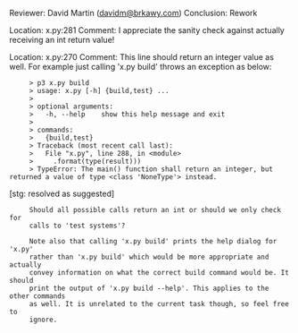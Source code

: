 Reviewer: David Martin (davidm@brkawy.com)
Conclusion: Rework

Location: x.py:281
Comment: I appreciate the sanity check against actually receiving an int return
         value!

Location: x.py:270
Comment: This line should return an integer value as well.
         For example just calling 'x.py build' throws an exception as below:

         > p3 x.py build
         > usage: x.py [-h] {build,test} ...
         >
         > optional arguments:
         >   -h, --help    show this help message and exit
         >
         > commands:
         >   {build,test}
         > Traceback (most recent call last):
         >   File "x.py", line 288, in <module>
         >     .format(type(result)))
         > TypeError: The main() function shall return an integer, but returned a value of type <class 'NoneType'> instead.

[stg: resolved as suggested]

         Should all possible calls return an int or should we only check for
         calls to 'test systems'?

         Note also that calling 'x.py build' prints the help dialog for 'x.py'
         rather than 'x.py build' which would be more appropriate and actually
         convey information on what the correct build command would be. It should
         print the output of 'x.py build --help'. This applies to the other commands
         as well. It is unrelated to the current task though, so feel free to
         ignore.
